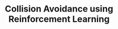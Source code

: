 ---
layout: page
title: Collision Avoidance using Reinforcement Learning 
description: |

img: /projects/machine-learning/assets/img/collision-avoidance/train148.gif
importance: 1
category: Machine Learning 
github: https://github.com/yangfan/warehouseRobot
images:
  - path: 
    column: 
    text: 
not_empty: true
---
